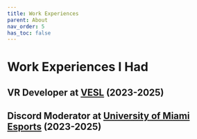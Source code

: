 ```yaml
---
title: Work Experiences
parent: About
nav_order: 5
has_toc: false
---
```

# Work Experiences I Had

## VR Developer at [VESL](https://xr.miami.edu/labs/the-vesl/index.html) (2023-2025)

## Discord Moderator at [University of Miami Esports](https://wellness.studentaffairs.miami.edu/recreational-sports/esports/esports-discord/index.html) (2023-2025)


